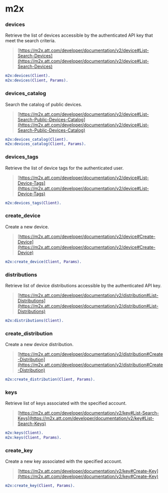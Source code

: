 # m2x

### devices
Retrieve the list of devices accessible by the authenticated API key that meet the search criteria.
> [https://m2x.att.com/developer/documentation/v2/device#List-Search-Devices](https://m2x.att.com/developer/documentation/v2/device#List-Search-Devices)

```erlang
m2x:devices(Client).
m2x:devices(Client, Params).
```

### devices_catalog
Search the catalog of public devices.
> [https://m2x.att.com/developer/documentation/v2/device#List-Search-Public-Devices-Catalog](https://m2x.att.com/developer/documentation/v2/device#List-Search-Public-Devices-Catalog)

```erlang
m2x:devices_catalog(Client).
m2x:devices_catalog(Client, Params).
```

### devices_tags
Retrieve the list of device tags for the authenticated user.
> [https://m2x.att.com/developer/documentation/v2/device#List-Device-Tags](https://m2x.att.com/developer/documentation/v2/device#List-Device-Tags)

```erlang
m2x:devices_tags(Client).
```

### create_device
Create a new device.
> [https://m2x.att.com/developer/documentation/v2/device#Create-Device](https://m2x.att.com/developer/documentation/v2/device#Create-Device)

```erlang
m2x:create_device(Client, Params).
```

### distributions
Retrieve list of device distributions accessible by the authenticated API key.
> [https://m2x.att.com/developer/documentation/v2/distribution#List-Distributions](https://m2x.att.com/developer/documentation/v2/distribution#List-Distributions)

```erlang
m2x:distributions(Client).
```

### create_distribution
Create a new device distribution.
> [https://m2x.att.com/developer/documentation/v2/distribution#Create-Distribution](https://m2x.att.com/developer/documentation/v2/distribution#Create-Distribution)

```erlang
m2x:create_distribution(Client, Params).
```

### keys
Retrieve list of keys associated with the specified account.
> [https://m2x.att.com/developer/documentation/v2/key#List-Search-Keys](https://m2x.att.com/developer/documentation/v2/key#List-Search-Keys)

```erlang
m2x:keys(Client).
m2x:keys(Client, Params).
```

### create_key
Create a new key associated with the specified account.
> [https://m2x.att.com/developer/documentation/v2/key#Create-Key](https://m2x.att.com/developer/documentation/v2/key#Create-Key)

```erlang
m2x:create_key(Client, Params).
```
